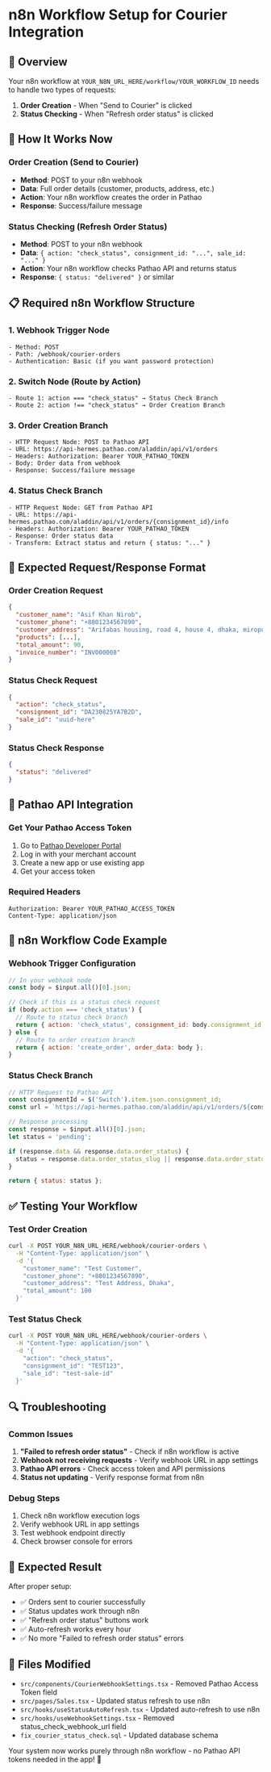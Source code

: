 # n8n Workflow Setup for Courier Integration

## 🎯 **Overview**

Your n8n workflow at `YOUR_N8N_URL_HERE/workflow/YOUR_WORKFLOW_ID` needs to handle two types of requests:

1. **Order Creation** - When "Send to Courier" is clicked
2. **Status Checking** - When "Refresh order status" is clicked

## 🔧 **How It Works Now**

### **Order Creation (Send to Courier)**
- **Method**: POST to your n8n webhook
- **Data**: Full order details (customer, products, address, etc.)
- **Action**: Your n8n workflow creates the order in Pathao
- **Response**: Success/failure message

### **Status Checking (Refresh Order Status)**
- **Method**: POST to your n8n webhook  
- **Data**: `{ action: "check_status", consignment_id: "...", sale_id: "..." }`
- **Action**: Your n8n workflow checks Pathao API and returns status
- **Response**: `{ status: "delivered" }` or similar

## 📋 **Required n8n Workflow Structure**

### **1. Webhook Trigger Node**
```
- Method: POST
- Path: /webhook/courier-orders
- Authentication: Basic (if you want password protection)
```

### **2. Switch Node (Route by Action)**
```
- Route 1: action === "check_status" → Status Check Branch
- Route 2: action !== "check_status" → Order Creation Branch
```

### **3. Order Creation Branch**
```
- HTTP Request Node: POST to Pathao API
- URL: https://api-hermes.pathao.com/aladdin/api/v1/orders
- Headers: Authorization: Bearer YOUR_PATHAO_TOKEN
- Body: Order data from webhook
- Response: Success/failure message
```

### **4. Status Check Branch**
```
- HTTP Request Node: GET from Pathao API
- URL: https://api-hermes.pathao.com/aladdin/api/v1/orders/{consignment_id}/info
- Headers: Authorization: Bearer YOUR_PATHAO_TOKEN
- Response: Order status data
- Transform: Extract status and return { status: "..." }
```

## 🚀 **Expected Request/Response Format**

### **Order Creation Request**
```json
{
  "customer_name": "Asif Khan Nirob",
  "customer_phone": "+8801234567890",
  "customer_address": "Arifabas housing, road 4, house 4, dhaka, miropur7",
  "products": [...],
  "total_amount": 90,
  "invoice_number": "INV000008"
}
```

### **Status Check Request**
```json
{
  "action": "check_status",
  "consignment_id": "DA230825YA7B2D",
  "sale_id": "uuid-here"
}
```

### **Status Check Response**
```json
{
  "status": "delivered"
}
```

## 🔑 **Pathao API Integration**

### **Get Your Pathao Access Token**
1. Go to [Pathao Developer Portal](https://developer.pathao.com/)
2. Log in with your merchant account
3. Create a new app or use existing app
4. Get your access token

### **Required Headers**
```
Authorization: Bearer YOUR_PATHAO_ACCESS_TOKEN
Content-Type: application/json
```

## 📝 **n8n Workflow Code Example**

### **Webhook Trigger Configuration**
```javascript
// In your webhook node
const body = $input.all()[0].json;

// Check if this is a status check request
if (body.action === 'check_status') {
  // Route to status check branch
  return { action: 'check_status', consignment_id: body.consignment_id, sale_id: body.sale_id };
} else {
  // Route to order creation branch
  return { action: 'create_order', order_data: body };
}
```

### **Status Check Branch**
```javascript
// HTTP Request to Pathao API
const consignmentId = $('Switch').item.json.consignment_id;
const url = `https://api-hermes.pathao.com/aladdin/api/v1/orders/${consignmentId}/info`;

// Response processing
const response = $input.all()[0].json;
let status = 'pending';

if (response.data && response.data.order_status) {
  status = response.data.order_status_slug || response.data.order_status;
}

return { status: status };
```

## ✅ **Testing Your Workflow**

### **Test Order Creation**
```bash
curl -X POST YOUR_N8N_URL_HERE/webhook/courier-orders \
  -H "Content-Type: application/json" \
  -d '{
    "customer_name": "Test Customer",
    "customer_phone": "+8801234567890",
    "customer_address": "Test Address, Dhaka",
    "total_amount": 100
  }'
```

### **Test Status Check**
```bash
curl -X POST YOUR_N8N_URL_HERE/webhook/courier-orders \
  -H "Content-Type: application/json" \
  -d '{
    "action": "check_status",
    "consignment_id": "TEST123",
    "sale_id": "test-sale-id"
  }'
```

## 🔍 **Troubleshooting**

### **Common Issues**
1. **"Failed to refresh order status"** - Check if n8n workflow is active
2. **Webhook not receiving requests** - Verify webhook URL in app settings
3. **Pathao API errors** - Check access token and API permissions
4. **Status not updating** - Verify response format from n8n

### **Debug Steps**
1. Check n8n workflow execution logs
2. Verify webhook URL in app settings
3. Test webhook endpoint directly
4. Check browser console for errors

## 🎯 **Expected Result**

After proper setup:
- ✅ Orders sent to courier successfully
- ✅ Status updates work through n8n
- ✅ "Refresh order status" buttons work
- ✅ Auto-refresh works every hour
- ✅ No more "Failed to refresh order status" errors

## 📁 **Files Modified**

- `src/components/CourierWebhookSettings.tsx` - Removed Pathao Access Token field
- `src/pages/Sales.tsx` - Updated status refresh to use n8n
- `src/hooks/useStatusAutoRefresh.tsx` - Updated auto-refresh to use n8n
- `src/hooks/useWebhookSettings.tsx` - Removed status_check_webhook_url field
- `fix_courier_status_check.sql` - Updated database schema

Your system now works purely through n8n workflow - no Pathao API tokens needed in the app! 🚀

